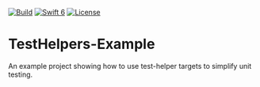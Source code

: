[![Build](https://github.com/wibosco/TestHelpers-Example/actions/workflows/swift.yml/badge.svg)](https://github.com/wibosco/TestHelpers-Example/actions/workflows/swift.yml)
<a href="https://swift.org"><img src="https://img.shields.io/badge/Swift-6-orange.svg?style=flat" alt="Swift 6" /></a>
[![License](http://img.shields.io/badge/License-MIT-green.svg?style=flat)](https://github.com/wibosco/TestHelpers-Example/blob/main/LICENSE)

# TestHelpers-Example
An example project showing how to use test-helper targets to simplify unit testing.
